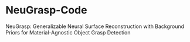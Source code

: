 # NeuGrasp-Code
NeuGrasp: Generalizable Neural Surface Reconstruction with Background Priors for Material-Agnostic Object Grasp Detection
